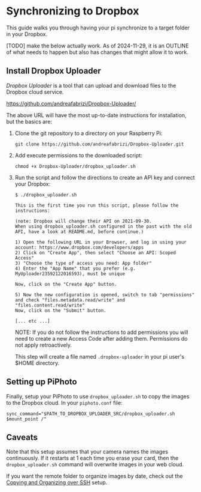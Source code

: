 # Synchronizing to Dropbox

This guide walks you through having your pi synchronize to a target folder in your Dropbox.

[TODO] make the below actually work. As of 2024-11-29, it is an OUTLINE of what needs to happen but also has changes that might allow it to work.

## Install Dropbox Uploader

_Dropbox Uploader_ is a tool that can upload and download files to the Dropbox cloud service.

<https://github.com/andreafabrizi/Dropbox-Uploader/>

The above URL will have the most up-to-date instructions for installation, but the basics are:

1.  Clone the git repository to a directory on your Raspberry Pi:

        git clone https://github.com/andreafabrizi/Dropbox-Uploader.git

2.  Add execute permissions to the downloaded script:

        chmod +x Dropbox-Uploader/dropbox_uploader.sh

3.  Run the script and follow the directions to create an API key and connect your Dropbox:

        $ ./dropbox_uploader.sh

        This is the first time you run this script, please follow the instructions:

        (note: Dropbox will change their API on 2021-09-30.
        When using dropbox_uploader.sh configured in the past with the old API, have a look at README.md, before continue.)

        1) Open the following URL in your Browser, and log in using your account: https://www.dropbox.com/developers/apps
        2) Click on "Create App", then select "Choose an API: Scoped Access"
        3) "Choose the type of access you need: App folder"
        4) Enter the "App Name" that you prefer (e.g. MyUploader23592122016593), must be unique

        Now, click on the "Create App" button.

        5) Now the new configuration is opened, switch to tab "permissions" and check "files.metadata.read/write" and "files.content.read/write"
        Now, click on the "Submit" button.

        [... etc ...]

    NOTE: If you do not follow the instructions to add permissions you will need to create a new Access Code after adding them. Permissions do not apply retroactively.

    This step will create a file named `.dropbox-uploader` in your pi user's $HOME directory.

## Setting up PiPhoto

Finally, setup your PiPhoto to use `dropbox_uploader.sh` to copy the images to the Dropbox cloud. In your `piphoto.conf` file:

```console
sync_command="$PATH_TO_DROPBOX_UPLOADER_SRC/dropbox_uploader.sh $mount_point /"
```

## Caveats

Note that this setup assumes that your camera names the images continuously. If it restarts at 1 each time you erase your card, then the `dropbox_uploader.sh` command will overwrite images in your web cloud.

If you want the remote folder to organize images by date, check out the [Copying and Organizing over SSH](../ssh-copy-and-organize/README.md) setup.
